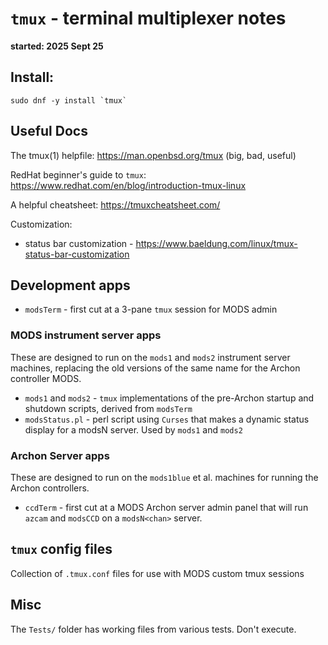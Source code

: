 # `tmux` - terminal multiplexer notes

<b>started: 2025 Sept 25</b>

## Install:
```
sudo dnf -y install `tmux` 
```

## Useful Docs

The tmux(1) helpfile: https://man.openbsd.org/tmux (big, bad, useful)

RedHat beginner's guide to `tmux`: https://www.redhat.com/en/blog/introduction-tmux-linux

A helpful cheatsheet: https://tmuxcheatsheet.com/

Customization: 
 * status bar customization - https://www.baeldung.com/linux/tmux-status-bar-customization

## Development apps

 * `modsTerm` - first cut at a 3-pane `tmux` session for MODS admin

### MODS instrument server apps

These are designed to run on the `mods1` and `mods2` instrument server machines, replacing the old
versions of the same name for the Archon controller MODS.

 * `mods1` and `mods2` - `tmux` implementations of the pre-Archon startup and shutdown scripts, derived from `modsTerm`
 * `modsStatus.pl` - perl script using `Curses` that makes a dynamic status display for a modsN server.  Used by `mods1` and `mods2`

### Archon Server apps

These are designed to run on the `mods1blue` et al. machines for running the Archon controllers.

 * `ccdTerm` - first cut at a MODS Archon server admin panel that will run `azcam` and `modsCCD` on a `modsN<chan>` server.

## `tmux` config files

Collection of `.tmux.conf` files for use with MODS custom tmux sessions

## Misc

The `Tests/` folder has working files from various tests.  Don't execute.
